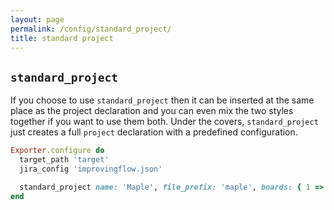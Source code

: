 ```yaml
---
layout: page
permalink: /config/standard_project/
title: standard project
---
```


## `standard_project`

If you choose to use `standard_project` then it can be inserted at the same place as the project declaration and you can even mix the two styles together if you want to use them both. Under the covers, `standard_project` just creates a full `project` declaration with a predefined configuration.

```ruby
Exporter.configure do
  target_path 'target'
  jira_config 'improvingflow.json'

  standard_project name: 'Maple', file_prefix: 'maple', boards: { 1 => :default }
end
```
